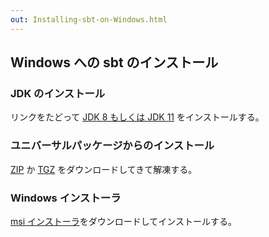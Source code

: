 ```yaml
---
out: Installing-sbt-on-Windows.html
---
```


  [MSI]: $sbt_native_package_base$/sbt-$windows_app_version$.msi
  [ZIP]: $sbt_native_package_base$/sbt-$app_version$.zip
  [TGZ]: $sbt_native_package_base$/sbt-$app_version$.tgz
  [AdoptOpenJDK]: https://adoptopenjdk.net/

Windows への sbt のインストール
----------------------------

### JDK のインストール

リンクをたどって [JDK 8 もしくは JDK 11][AdoptOpenJDK] をインストールする。

### ユニバーサルパッケージからのインストール

[ZIP][ZIP] か [TGZ][TGZ] をダウンロードしてきて解凍する。

### Windows インストーラ

[msi インストーラ][MSI]をダウンロードしてインストールする。
